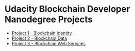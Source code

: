 # Udacity Blockchain Developer Nanodegree Projects

* [Project 1 - Blockchain Identity](https://github.com/kartikeybhardwaj/udacity-blockchain-developer-nanodegree/tree/master/Project%201%20-%20Blockchain%20Identity)
* [Project 2 - Blockchain Data](https://github.com/kartikeybhardwaj/udacity-blockchain-developer-nanodegree/tree/master/Project%202%20-%20Blockchain%20Data)
* [Project 3 - Blockchain Web Services](https://github.com/kartikeybhardwaj/udacity-blockchain-developer-nanodegree/tree/master/Project%203%20-%20Blockchain%20Web%20Services)